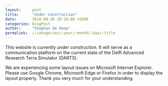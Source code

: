 ```yaml
---
layout:     post
title:      "Under construction"
date:       2018-08-26 19:10:00 +0200
categories: blogPost
author:     "Stephan de Hoop"
permalink:  /:categories/:year/:month/:day/:title
---
```


This website is currently under construction. It will serve as a communication platform on the current state of the Delft Advanced Research Terra Simulator (DARTS). 

We are experiencing some layout issues on Microsoft Internet Explorer. Please use Google Chrome, Microsoft Edge or Firefox in order to display the layout properly. Thank you very much for your understanding.